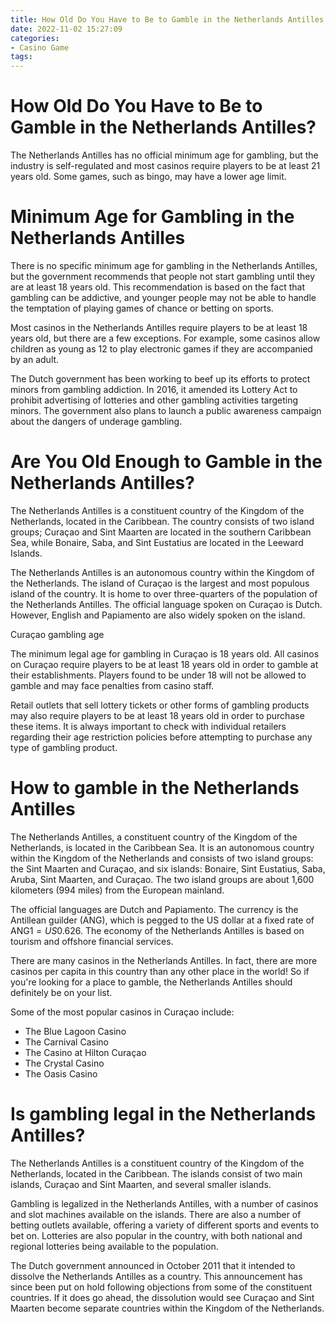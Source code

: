 ```yaml
---
title: How Old Do You Have to Be to Gamble in the Netherlands Antilles
date: 2022-11-02 15:27:09
categories:
- Casino Game
tags:
---
```



#  How Old Do You Have to Be to Gamble in the Netherlands Antilles?

The Netherlands Antilles has no official minimum age for gambling, but the industry is self-regulated and most casinos require players to be at least 21 years old. Some games, such as bingo, may have a lower age limit.

#  Minimum Age for Gambling in the Netherlands Antilles

There is no specific minimum age for gambling in the Netherlands Antilles, but the government recommends that people not start gambling until they are at least 18 years old. This recommendation is based on the fact that gambling can be addictive, and younger people may not be able to handle the temptation of playing games of chance or betting on sports.

Most casinos in the Netherlands Antilles require players to be at least 18 years old, but there are a few exceptions. For example, some casinos allow children as young as 12 to play electronic games if they are accompanied by an adult.

The Dutch government has been working to beef up its efforts to protect minors from gambling addiction. In 2016, it amended its Lottery Act to prohibit advertising of lotteries and other gambling activities targeting minors. The government also plans to launch a public awareness campaign about the dangers of underage gambling.

#  Are You Old Enough to Gamble in the Netherlands Antilles?

The Netherlands Antilles is a constituent country of the Kingdom of the Netherlands, located in the Caribbean. The country consists of two island groups; Curaçao and Sint Maarten are located in the southern Caribbean Sea, while Bonaire, Saba, and Sint Eustatius are located in the Leeward Islands.

The Netherlands Antilles is an autonomous country within the Kingdom of the Netherlands. The island of Curaçao is the largest and most populous island of the country. It is home to over three-quarters of the population of the Netherlands Antilles. The official language spoken on Curaçao is Dutch. However, English and Papiamento are also widely spoken on the island.

Curaçao gambling age

The minimum legal age for gambling in Curaçao is 18 years old. All casinos on Curaçao require players to be at least 18 years old in order to gamble at their establishments. Players found to be under 18 will not be allowed to gamble and may face penalties from casino staff.

Retail outlets that sell lottery tickets or other forms of gambling products may also require players to be at least 18 years old in order to purchase these items. It is always important to check with individual retailers regarding their age restriction policies before attempting to purchase any type of gambling product.

#  How to gamble in the Netherlands Antilles

The Netherlands Antilles, a constituent country of the Kingdom of the Netherlands, is located in the Caribbean Sea. It is an autonomous country within the Kingdom of the Netherlands and consists of two island groups: the Sint Maarten and Curaçao, and six islands: Bonaire, Sint Eustatius, Saba, Aruba, Sint Maarten, and Curaçao. The two island groups are about 1,600 kilometers (994 miles) from the European mainland.

The official languages are Dutch and Papiamento. The currency is the Antillean guilder (ANG), which is pegged to the US dollar at a fixed rate of ANG$1 = US$0.626. The economy of the Netherlands Antilles is based on tourism and offshore financial services.

There are many casinos in the Netherlands Antilles. In fact, there are more casinos per capita in this country than any other place in the world! So if you're looking for a place to gamble, the Netherlands Antilles should definitely be on your list.

Some of the most popular casinos in Curaçao include:

* The Blue Lagoon Casino
* The Carnival Casino
* The Casino at Hilton Curaçao
* The Crystal Casino
* The Oasis Casino

#  Is gambling legal in the Netherlands Antilles?

The Netherlands Antilles is a constituent country of the Kingdom of the Netherlands, located in the Caribbean. The islands consist of two main islands, Curaçao and Sint Maarten, and several smaller islands.

Gambling is legalized in the Netherlands Antilles, with a number of casinos and slot machines available on the islands. There are also a number of betting outlets available, offering a variety of different sports and events to bet on. Lotteries are also popular in the country, with both national and regional lotteries being available to the population.

The Dutch government announced in October 2011 that it intended to dissolve the Netherlands Antilles as a country. This announcement has since been put on hold following objections from some of the constituent countries. If it does go ahead, the dissolution would see Curaçao and Sint Maarten become separate countries within the Kingdom of the Netherlands.